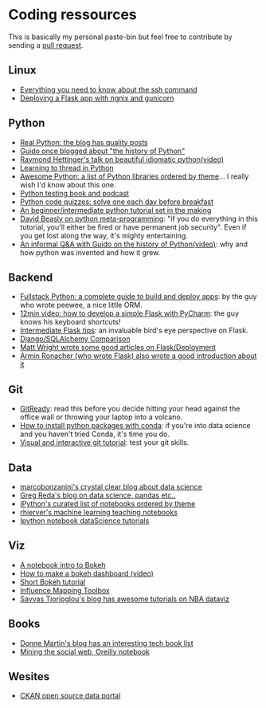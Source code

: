 # Coding ressources #

This is basically my personal paste-bin but feel free to contribute by sending a [pull request](https://github.com/cyberbikepunk/posts).

## Linux ##

* [Everything you need to ḱnow about the ssh command](http://support.suso.com/supki/SSH_Tutorial_for_Linux)
* [Deploying a Flask app with ngnix and gunicorn](https://realpython.com/blog/python/kickstarting-flask-on-ubuntu-setup-and-deployment/#example-video)

## Python ##

* [Real Python: the blog has quality posts](https://realpython.com/blog/)
* [Guido once blogged about "the history of Python"](http://python-history.blogspot.co.uk)
* [Raymond Hettinger's talk on beautiful idiomatic python(video)](https://www.youtube.com/watch?v=OSGv2VnC0go)
* [Learning to thread in Python](http://pymotw.com/2/threading/)
* [Awesome Python: a list of Python libraries ordered by theme](http://awesome-python.com/)... I really wish I'd know about this one.
* [Python testing book and podcast](http://pythontesting.net/)
* [Python code quizzes: solve one each day before breakfast](https://github.com/donnemartin/interactive-coding-challenges)
* [An beginner/intermediate python tutorial set in the making](https://github.com/IntermediatePython/intermediatePython)
* [David Beasly on python meta-programming](https://www.youtube.com/watch?v=sPiWg5jSoZI): "if you do everything in this tutorial, you'll either be fired or have permanent job security". Even if you get lost along the way, it's mighty entertaining.
* [An informal Q&A with Guido on the history of Python(video)](https://www.youtube.com/watch?v=ugqu10JV7dk): why and how python was invented and how it grew.

## Backend ##

* [Fullstack Python: a complete guide to build and deploy apps](http://www.fullstackpython.com/): by the guy who wrote peewee, a nice little ORM.
* [12min video: how to develop a simple Flask with PyCharm](https://www.youtube.com/watch?v=zBUi3LkjNl0&list=PLQ176FUIyIUY5Ii58pzoZhS_3qIBL80nz&index=4): the guy knows his keyboard shortcuts!
* [Intermediate Flask tips](https://exploreflask.com/): an invaluable bird's eye perspective on Flask.
* [Django/SQLAlchemy Comparison](http://lucumr.pocoo.org/2011/7/19/sqlachemy-and-you/)
* [Matt Wright wrote some good articles on Flask/Deployment](http://mattupstate.com/)
* [Armin Ronacher (who wrote Flask) also wrote a good introduction about it](https://github.com/mitsuhiko/flask/wiki/Large-app-how-to)

## Git ##

* [GitReady](http://gitready.com): read this before you decide hitting your head against the office wall or throwing your laptop into a volcano.
* [How to install python packages with conda](http://continuum.io/blog/conda): if you're into data science and you haven't tried Conda, it's time you do.
* [Visual and interactive git tutorial](http://pcottle.github.io/learnGitBranching/): test your git skills.

## Data ##

* [marcobonzanini's crystal clear blog about data science](http://marcobonzanini.com)
* [Greg Reda's blog on data science, pandas etc..](http://www.gregreda.com/blog/)
* [IPython's curated list of notebooks ordered by theme](https://github.com/ipython/ipython/wiki/A-gallery-of-interesting-IPython-Notebooks)
* [rhierver's machine learning teaching notebooks](https://github.com/rhiever/Data-Analysis-and-Machine-Learning-Projects)
* [Ipython notebook dataScience tutorials](https://github.com/donnemartin/data-science-ipython-notebooks)

## Viz ##

* [A notebook intro to Bokeh](http://nbviewer.ipython.org/github/bokeh/bokeh-notebooks/blob/master/index.ipynb)
* [How to make a bokeh dashboard (video)](https://www.youtube.com/watch?v=Kojrxqgecx4)
* [Short Bokeh tutorial](http://sharing.beakernotebook.com/gist/anonymous/3652f76dca8d4d0681d8)
* [Influence Mapping Toolbox](http://influencemapping.org/influence-mapping-toolbox/)
* [Savvas Tjorjoglou's blog has awesome tutorials on NBA dataviz](http://savvastjortjoglou.com/) 

## Books ##

* [Donne Martin's blog has an interesting tech book list](http://donnemartin.com/)
* [Mining the social web, Oreilly notebook](http://nbviewer.ipython.org/github/ptwobrussell/Mining-the-Social-Web-2nd-Edition/tree/master/ipynb/)

## Wesites ##

* [CKAN open source data portal](http://ckan.org/)
